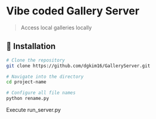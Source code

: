 # Vibe coded Gallery Server

> Access local galleries locally 

## 🚀 Installation

```bash
# Clone the repository
git clone https://github.com/dgkim16/GalleryServer.git

# Navigate into the directory
cd project-name

# Configure all file names
python rename.py
```
Execute run_server.py
